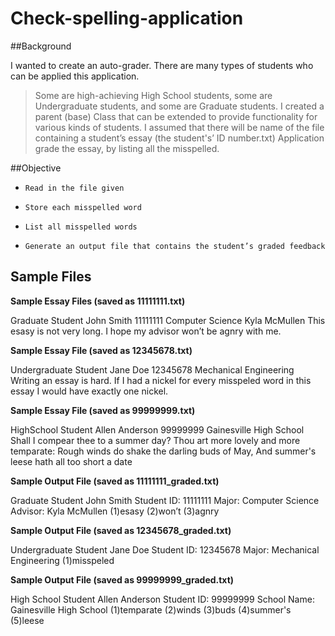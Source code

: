 # Check-spelling-application


##Background

 I wanted to create an auto-grader. There are many types of students who can be applied this application.
 >Some are high-achieving High School students, some are Undergraduate students, and some are Graduate students. 
 I created a parent (base) Class that can be extended to provide functionality for various kinds of students. 
 I assumed that there will be name of the file containing a student’s essay (the student's’ ID number.txt) 
 Application grade the essay, by listing all the misspelled.


##Objective

*     Read in the file given
*     Store each misspelled word
*     List all misspelled words
*     Generate an output file that contains the student’s graded feedback

## Sample Files 

**Sample Essay Files (saved as 11111111.txt)** 
 
Graduate Student
John Smith
11111111
Computer Science
Kyla McMullen
This esasy is not very long. I hope my advisor won’t be agnry with me.


**Sample Essay File (saved as 12345678.txt)**
 
Undergraduate Student
Jane Doe
12345678
Mechanical Engineering
Writing an essay is hard. If I had a nickel for every misspeled word in this essay I would have exactly one nickel.

**Sample Essay File (saved as 99999999.txt)**
 
HighSchool Student
Allen Anderson
99999999
Gainesville High School
Shall I compear thee to a summer day?
Thou art more lovely and more temparate:
Rough winds do shake the darling buds of May,
And summer's leese hath all too short a date

**Sample Output File (saved as 11111111_graded.txt)**
 
Graduate Student John Smith
Student ID: 11111111
Major: Computer Science
Advisor: Kyla McMullen
(1)esasy
(2)won’t
(3)agnry

**Sample Output File (saved as 12345678_graded.txt)**
 
Undergraduate Student Jane Doe
Student ID: 12345678
Major: Mechanical Engineering
(1)misspeled

**Sample Output File (saved as 99999999_graded.txt)**
 
High School Student Allen Anderson
Student ID: 99999999
School Name: Gainesville High School
(1)temparate
(2)winds
(3)buds
(4)summer's
(5)leese
